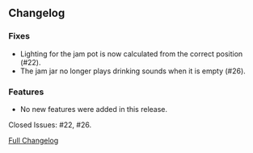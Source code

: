 ## Changelog

### Fixes

- Lighting for the jam pot is now calculated from the correct position (#22).
- The jam jar no longer plays drinking sounds when it is empty (#26).

### Features

- No new features were added in this release.

Closed Issues: #22, #26.

[Full Changelog](https://github.com/JamCoreModding/Jamtastic/compare/1.4.2...1.4.3)
